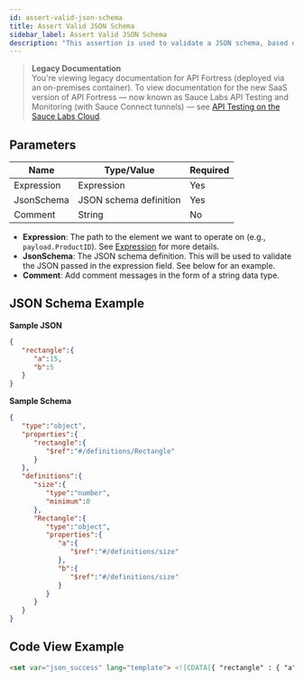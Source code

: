 ```yaml
---
id: assert-valid-json-schema
title: Assert Valid JSON Schema
sidebar_label: Assert Valid JSON Schema
description: "This assertion is used to validate a JSON schema, based on the provided schema definition."
---
```


<head>
  <meta name="robots" content="noindex" />
</head>

>**Legacy Documentation**<br/>You're viewing legacy documentation for API Fortress (deployed via an on-premises container). To view documentation for the new SaaS version of API Fortress &#8212; now known as Sauce Labs API Testing and Monitoring (with Sauce Connect tunnels) &#8212; see [API Testing on the Sauce Labs Cloud](/api-testing/).

## Parameters

| **Name** | **Type/Value** | **Required** |
| --- | --- | --- |
| Expression | Expression | Yes |
| JsonSchema | JSON schema definition | Yes |
| Comment | String | No |

* __Expression__: The path to the element we want to operate on (e.g., `payload.ProductID`). See [Expression](https://apifortress.com/doc/expression/) for more details.
* __JsonSchema__: The JSON schema definition. This will be used to validate the JSON passed in the expression field. See below for an example.
* __Comment__: Add comment messages in the form of a string data type.

## JSON Schema Example

__Sample JSON__

```json
{
   "rectangle":{
      "a":15,
      "b":5
   }
}
```

__Sample Schema__

```json
{
   "type":"object",
   "properties":{
      "rectangle":{
         "$ref":"#/definitions/Rectangle"
      }
   },
   "definitions":{
      "size":{
         "type":"number",
         "minimum":0
      },
      "Rectangle":{
         "type":"object",
         "properties":{
            "a":{
               "$ref":"#/definitions/size"
            },
            "b":{
               "$ref":"#/definitions/size"
            }
         }
      }
   }
}
```

## Code View Example

```html
<set var="json_success" lang="template"> <![CDATA[{ "rectangle" : { "a" : 15, "b" : 5 } }]]> </set> <assert-valid-jsonschema expression="json_success"> <![CDATA[{ "type" : "object", "properties" : { "rectangle" : {"$ref" : "#/definitions/Rectangle" } }, "definitions" : { "size" : { "type" : "number", "minimum" : 0 }, "Rectangle" : { "type" : "object", "properties" : { "a" : {"$ref" : "#/definitions/size"}, "b" : {"$ref" : "#/definitions/size"} } } } }]]> </assert-valid-jsonschema>
```
